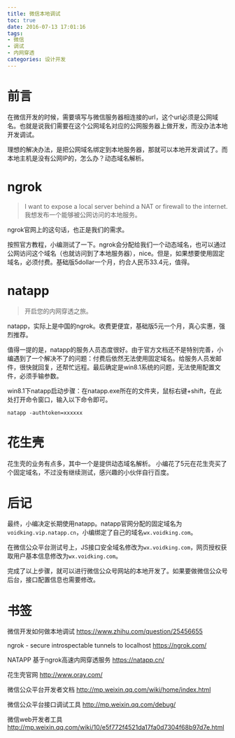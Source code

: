 ```yaml
---
title: 微信本地调试
toc: true
date: 2016-07-13 17:01:16
tags:
- 微信
- 调试
- 内网穿透
categories: 设计开发
---
```

# 前言
在微信开发的时候，需要填写与微信服务器相连接的url，这个url必须是公网域名。也就是说我们需要在这个公网域名对应的公网服务器上做开发，而没办法本地开发调试。

理想的解决办法，是把公网域名绑定到本地服务器，那就可以本地开发调试了。而本地主机是没有公网IP的，怎么办？动态域名解析。

<!--more-->

# ngrok

> I want to expose a local server behind a NAT or firewall to the internet.
> 我想发布一个能够被公网访问的本地服务。

ngrok官网上的这句话，也正是我们的需求。

按照官方教程，小编测试了一下。ngrok会分配给我们一个动态域名，也可以通过公网访问这个域名（也就访问到了本地服务器），nice。但是，如果想要使用固定域名，必须付费。基础版5dollar一个月，约合人民币33.4元，值得。

# natapp

> 开启您的内网穿透之旅。

natapp，实际上是中国的ngrok。收费更便宜，基础版5元一个月，真心实惠，强烈推荐。

值得一提的是，natapp的服务人员态度很好。由于官方文档还不是特别完善，小编遇到了一个解决不了的问题：付费后依然无法使用固定域名。给服务人员发邮件，很快就回复，还帮忙远程。最后确定是win8.1系统的问题，无法使用配置文件，必须手输参数。

win8.1下natapp启动步骤：在natapp.exe所在的文件夹，鼠标右键+shift，在此处打开命令窗口，输入以下命令即可。
```
natapp -authtoken=xxxxxx
```

# 花生壳

花生壳的业务有点多，其中一个是提供动态域名解析。
小编花了5元在花生壳买了个固定域名，不过没有继续测试，感兴趣的小伙伴自行百度。

# 后记
最终，小编决定长期使用natapp。natapp官网分配的固定域名为`voidking.vip.natapp.cn`，小编绑定了自己的域名`wx.voidking.com`。

在微信公众平台测试号上，JS接口安全域名修改为`wx.voidking.com`，网页授权获取用户基本信息修改为`wx.voidking.com`。

完成了以上步骤，就可以进行微信公众号网站的本地开发了。如果要做微信公众号后台，接口配置信息也需要修改。

# 书签
微信开发如何做本地调试
https://www.zhihu.com/question/25456655

ngrok - secure introspectable tunnels to localhost
https://ngrok.com/

NATAPP 基于ngrok高速内网穿透服务
https://natapp.cn/

花生壳官网
http://www.oray.com/

微信公众平台开发者文档
http://mp.weixin.qq.com/wiki/home/index.html

微信公众平台接口调试工具
http://mp.weixin.qq.com/debug/

微信web开发者工具
http://mp.weixin.qq.com/wiki/10/e5f772f4521da17fa0d7304f68b97d7e.html